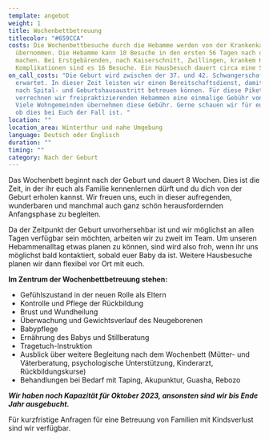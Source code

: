 ```yaml
---
template: angebot
weight: 1
title: Wochenbettbetreuung
titlecolor: "#659CCA"
costs: Die Wochenbettbesuche durch die Hebamme werden von der Krankenkasse
  übernommen. Die Hebamme kann 10 Besuche in den ersten 56 Tagen nach der Geburt
  machen. Bei Erstgebärenden, nach Kaiserschnitt, Zwillingen, krankem Kind oder
  Komplikationen sind es 16 Besuche. Ein Hausbesuch dauert circa eine Stunde.
on_call_costs: "Die Geburt wird zwischen der 37. und 42. Schwangerschaftswoche
  erwartet. In dieser Zeit leisten wir einen Bereitschaftsdienst, damit wir euch
  nach Spital- und Geburtshausaustritt betreuen können. Für diese Pikettzeit
  verrechnen wir freipraktizierenden Hebammen eine einmalige Gebühr von 115 CHF.
  Viele Wohngemeinden übernehmen diese Gebühr. Gerne schauen wir für euch nach,
  ob dies bei Euch der Fall ist. "
location: ""
location_area: Winterthur und nahe Umgebung
language: Deutsch oder Englisch
duration: ""
timing: ""
category: Nach der Geburt
---
```

Das Wochenbett beginnt nach der Geburt und dauert 8 Wochen. Dies ist die Zeit, in der ihr euch als Familie kennenlernen dürft und du dich von der Geburt erholen kannst. Wir freuen uns, euch in dieser aufregenden, wunderbaren und manchmal auch ganz schön herausfordernden Anfangsphase zu begleiten.

Da der Zeitpunkt der Geburt unvorhersehbar ist und wir möglichst an allen Tagen verfügbar sein möchten, arbeiten wir zu zweit im Team. Um unseren Hebammenalltag etwas planen zu  können, sind wird also froh, wenn ihr uns möglichst bald kontaktiert, sobald euer Baby da ist. Weitere Hausbesuche planen wir dann flexibel vor Ort mit euch.

**Im Zentrum der Wochenbettbetreuung stehen:**

* Gefühlszustand in der neuen Rolle als Eltern
* Kontrolle und Pflege der Rückbildung
* Brust und Wundheilung
* Überwachung und Gewichtsverlauf des Neugeborenen
* Babypflege
* Ernährung des Babys und Stillberatung
* Tragetuch-Instruktion
* Ausblick über weitere Begleitung nach dem Wochenbett (Mütter- und Väterberatung, psychologische Unterstützung, Kinderarzt, Rückbildungskurse)
* Behandlungen bei Bedarf mit Taping, Akupunktur, Guasha, Rebozo

***Wir haben noch Kapazität für Oktober 2023, ansonsten sind wir bis Ende Jahr ausgebucht.***

Für kurzfristige Anfragen für eine Betreuung von Familien mit Kindsverlust sind wir verfügbar.